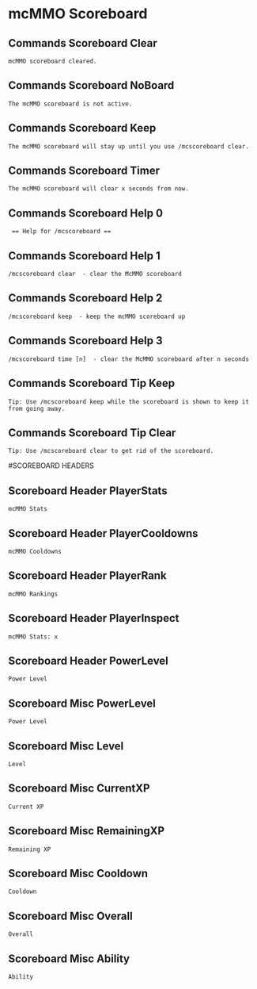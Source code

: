 # mcMMO Scoreboard

## Commands Scoreboard Clear

```
mcMMO scoreboard cleared.
```

## Commands Scoreboard NoBoard

```
The mcMMO scoreboard is not active.
```

## Commands Scoreboard Keep

```
The mcMMO scoreboard will stay up until you use /mcscoreboard clear.
```

## Commands Scoreboard Timer

```
The mcMMO scoreboard will clear x seconds from now.
```

## Commands Scoreboard Help 0

```
 == Help for /mcscoreboard ==
```

## Commands Scoreboard Help 1

```
/mcscoreboard clear  - clear the McMMO scoreboard
```

## Commands Scoreboard Help 2

```
/mcscoreboard keep  - keep the mcMMO scoreboard up
```

## Commands Scoreboard Help 3

```
/mcscoreboard time [n]  - clear the McMMO scoreboard after n seconds
```

## Commands Scoreboard Tip Keep

```
Tip: Use /mcscoreboard keep while the scoreboard is shown to keep it from going away.
```

## Commands Scoreboard Tip Clear

```
Tip: Use /mcscoreboard clear to get rid of the scoreboard.
```



#SCOREBOARD HEADERS
## Scoreboard Header PlayerStats

```
mcMMO Stats
```

## Scoreboard Header PlayerCooldowns

```
mcMMO Cooldowns
```

## Scoreboard Header PlayerRank

```
mcMMO Rankings
```

## Scoreboard Header PlayerInspect

```
mcMMO Stats: x
```

## Scoreboard Header PowerLevel

```
Power Level
```

## Scoreboard Misc PowerLevel

```
Power Level
```

## Scoreboard Misc Level

```
Level
```

## Scoreboard Misc CurrentXP

```
Current XP
```

## Scoreboard Misc RemainingXP

```
Remaining XP
```

## Scoreboard Misc Cooldown

```
Cooldown
```

## Scoreboard Misc Overall

```
Overall
```

## Scoreboard Misc Ability

```
Ability
```


